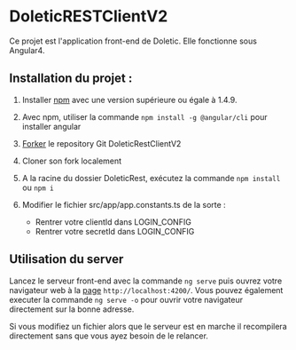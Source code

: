 # DoleticRESTClientV2

Ce projet est l'application front-end de Doletic. Elle fonctionne sous Angular4.

## Installation du projet :

1. Installer [npm](https://nodejs.org/fr/) avec une version supérieure ou égale à 1.4.9.

2. Avec npm, utiliser la commande `npm install -g @angular/cli` pour installer angular

3. [Forker](https://guides.github.com/activities/forking/) le repository Git DoleticRestClientV2

4. Cloner son fork localement

5. A la racine du dossier DoleticRest, exécutez la commande `npm install` ou `npm i`

6. Modifier le fichier src/app/app.constants.ts de la sorte :
	* Rentrer votre clientId dans LOGIN_CONFIG
    * Rentrer votre secretId dans LOGIN_CONFIG

## Utilisation du server

Lancez le serveur front-end avec la commande  `ng serve` puis ouvrez votre navigateur web à la [page](http://localhost:4200/) `http://localhost:4200/`. Vous pouvez également executer la commande `ng serve -o` pour ouvrir votre navigateur directement sur la bonne adresse.

Si vous modifiez un fichier alors que le serveur est en marche il recompilera directement sans que vous ayez besoin de le relancer.